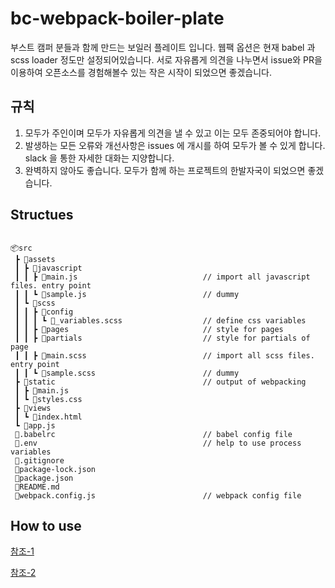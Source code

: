 # bc-webpack-boiler-plate

부스트 캠퍼 분들과 함께 만드는 보일러 플레이트 입니다.
웹팩 옵션은 현재 babel 과 scss loader 정도만 설정되어있습니다.
서로 자유롭게 의견을 나누면서 issue와 PR을 이용하여 오픈소스를 경험해볼수 있는 작은 시작이 되었으면 좋겠습니다.

## 규칙
<ol>
  <li> 모두가 주인이며 모두가 자유롭게 의견을 낼 수 있고 이는 모두 존중되어야 합니다.
  <li> 발생하는 모든 오류와 개선사항은 issues 에 개시를 하여 모두가 볼 수 있게 합니다. slack 을 통한 자세한 대화는 지양합니다.
  <li> 완벽하지 않아도 좋습니다. 모두가 함께 하는 프로젝트의 한발자국이 되었으면 좋겠습니다.
</ol>

## Structues
```

📦src
 ┣ 📂assets
 ┃ ┣ 📂javascript
 ┃ ┃ ┣ 📜main.js                            // import all javascript files. entry point
 ┃ ┃ ┗ 📜sample.js                          // dummy
 ┃ ┗ 📂scss
 ┃ ┃ ┣ 📂config
 ┃ ┃ ┃ ┗ 📜_variables.scss                  // define css variables
 ┃ ┃ ┣ 📂pages                              // style for pages
 ┃ ┃ ┣ 📂partials                           // style for partials of page
 ┃ ┃ ┣ 📜main.scss                          // import all scss files. entry point
 ┃ ┃ ┗ 📜sample.scss                        // dummy
 ┣ 📂static                                 // output of webpacking
 ┃ ┣ 📜main.js
 ┃ ┗ 📜styles.css
 ┣ 📂views
 ┃ ┗ 📜index.html
 ┗ 📜app.js
 📜.babelrc                                 // babel config file
 📜.env                                     // help to use process variables
 📜.gitignore
 📜package-lock.json
 📜package.json
 📜README.md
 📜webpack.config.js                        // webpack config file
 ```
 
## How to use


[참조-1](https://poiemaweb.com/es6-babel-webpack-1) <br>

[참조-2](https://poiemaweb.com/es6-babel-webpack-2) <br>

